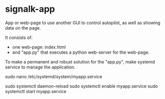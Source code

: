 # signalk-app
App or web-page to use another GUI to control autopilot, as well as showing data on the page. 

It consists of:
- one web-page: index.html 
- and "app.py" that executes a python web-server for the web-page.

To make a permanent and robust solution for the "app.py", make systemd service to manage the application. 

sudo nano /etc/systemd/system/myapp.service

sudo systemctl daemon-reload
sudo systemctl enable myapp.service
sudo systemctl start myapp.service
